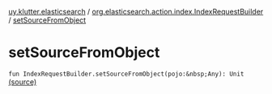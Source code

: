 [uy.klutter.elasticsearch](../index.md) / [org.elasticsearch.action.index.IndexRequestBuilder](index.md) / [setSourceFromObject](.)


# setSourceFromObject
`fun IndexRequestBuilder.setSourceFromObject(pojo:&nbsp;Any): Unit` [(source)](https://github.com/kohesive/klutter/blob/master/elasticsearch-jdk7/src/main/kotlin/uy/klutter/elasticsearch/Indexing.kt#L5)


